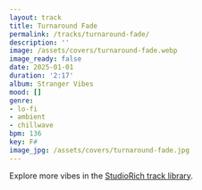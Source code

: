 ```yaml
---
layout: track
title: Turnaround Fade
permalink: /tracks/turnaround-fade/
description: ''
image: /assets/covers/turnaround-fade.webp
image_ready: false
date: 2025-01-01
duration: '2:17'
album: Stranger Vibes
mood: []
genre:
- lo-fi
- ambient
- chillwave
bpm: 136
key: F#
image_jpg: /assets/covers/turnaround-fade.jpg
---
```


Explore more vibes in the [StudioRich track library](/tracks/).
